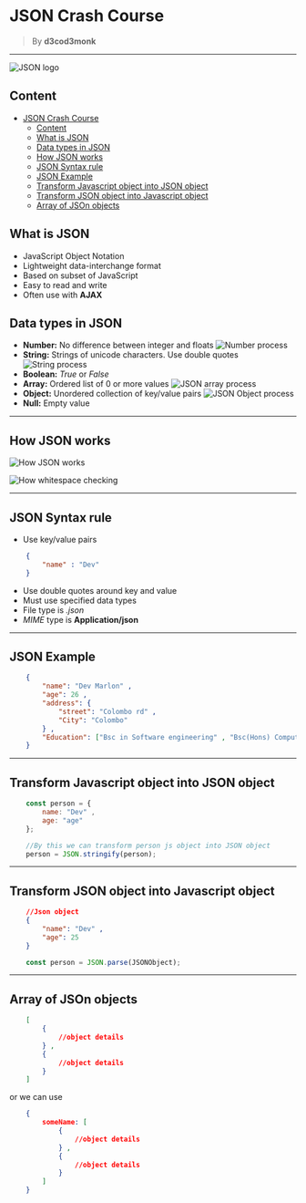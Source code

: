 <!-- Json tutorial -->
# JSON Crash Course

> By **d3cod3monk**

---

![JSON logo](https://www.json.org/img/json160.gif)

## Content

- [JSON Crash Course](#json-crash-course)
  - [Content](#content)
  - [What is JSON](#what-is-json)
  - [Data types in JSON](#data-types-in-json)
  - [How JSON works](#how-json-works)
  - [JSON Syntax rule](#json-syntax-rule)
  - [JSON Example](#json-example)
  - [Transform Javascript object into JSON object](#transform-javascript-object-into-json-object)
  - [Transform JSON object into Javascript object](#transform-json-object-into-javascript-object)
  - [Array of JSOn objects](#array-of-json-objects)

## What is JSON

- JavaScript Object Notation
- Lightweight data-interchange format
- Based on subset of JavaScript
- Easy to read and write
- Often use with **AJAX**

## Data types in JSON

- **Number:** No difference between integer and floats
![Number process](https://www.json.org/img/number.png)
- **String:** Strings of unicode characters. Use double quotes
![String process](https://www.json.org/img/string.png)
- **Boolean:** *True* or *False*
- **Array:** Ordered list of 0 or more values
![JSON array process](https://www.json.org/img/array.png)
- **Object:** Unordered collection of key/value pairs
![JSON Object process](https://www.json.org/img/object.png)
- **Null:** Empty value

---

## How JSON works

![How JSON works](https://www.json.org/img/value.png)

![How whitespace checking](https://www.json.org/img/whitespace.png)

---

## JSON Syntax rule

- Use key/value pairs

```JSON
    {
        "name" : "Dev"
    }
```

- Use double quotes around key and value
- Must use specified data types
- File type is *.json*
- *MIME* type is **Application/json**

---

## JSON Example

```JSON
    {
        "name": "Dev Marlon" ,
        "age": 26 ,
        "address": {
            "street": "Colombo rd" ,
            "City": "Colombo"
        } ,
        "Education": ["Bsc in Software engineering" , "Bsc(Hons) Computer Engineering"]
    }
```

---

## Transform Javascript object into JSON object

```Javascript
    const person = {
        name: "Dev" ,
        age: "age"
    };

    //By this we can transform person js object into JSON object
    person = JSON.stringify(person);

```

---

## Transform JSON object into Javascript object

```JSON
    //Json object
    {
        "name": "Dev" ,
        "age": 25
    }
```

```Javascript
    const person = JSON.parse(JSONObject);
```

---

## Array of JSOn objects

```JSON
    [
        {
            //object details
        } ,
        {
            //object details
        }
    ]
```

or we can use

```JSON
    {
        someName: [
            {
                //object details
            } ,
            {
                //object details
            }
        ]
    }
```
